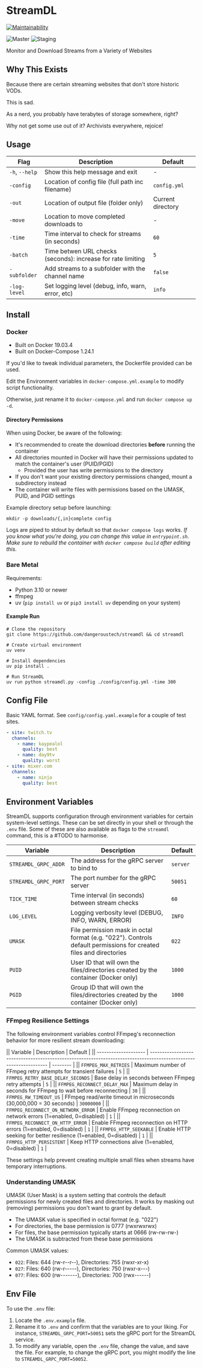 # StreamDL

[![Maintainability](https://api.codeclimate.com/v1/badges/5145a4b986526fa4573b/maintainability)](https://codeclimate.com/github/dangeroustech/StreamDL/maintainability)

![Master](https://github.com/dangeroustech/streamdl/actions/workflows/deploy_master.yml/badge.svg)
![Staging](https://github.com/dangeroustech/streamdl/actions/workflows/deploy_staging.yml/badge.svg)

Monitor and Download Streams from a Variety of Websites

## Why This Exists

Because there are certain streaming websites that don't store historic VODs.

This is sad.

As a nerd, you probably have terabytes of storage somewhere, right?

Why not get some use out of it? Archivists everywhere, rejoice!

## Usage

| Flag           | Description                                                  | Default           |
| -------------- | ------------------------------------------------------------ | ----------------- |
| `-h`, `--help` | Show this help message and exit                              | -                 |
| `-config`      | Location of config file (full path inc filename)             | `config.yml`      |
| `-out`         | Location of output file (folder only)                        | Current directory |
| `-move`        | Location to move completed downloads to                      | -                 |
| `-time`        | Time interval to check for streams (in seconds)              | `60`              |
| `-batch`       | Time betwen URL checks (seconds): increase for rate limiting | `5`               |
| `-subfolder`   | Add streams to a subfolder with the channel name             | `false`           |
| `-log-level`   | Set logging level (debug, info, warn, error, etc)            | `info`            |

## Install

### Docker

- Built on Docker 19.03.4
- Built on Docker-Compose 1.24.1

If you'd like to tweak individual parameters, the Dockerfile provided can be used.

Edit the Environment variables in `docker-compose.yml.example` to modify script functionality.

Otherwise, just rename it to `docker-compose.yml` and run `docker compose up -d`.

#### Directory Permissions

When using Docker, be aware of the following:

- It's recommended to create the download directories **before** running the container
- All directories mounted in Docker will have their permissions updated to match the container's user (PUID/PGID)
  - Provided the user has write permissions to the directory
- If you don't want your existing directory permissions changed, mount a subdirectory instead
- The container will write files with permissions based on the UMASK, PUID, and PGID settings

Example directory setup before launching:

```shell
mkdir -p downloads/{,in}complete config
```

Logs are piped to stdout by default so that `docker compose logs` works.
_If you know what you're doing, you can change this value in `entrypoint.sh`._
_Make sure to rebuild the container with `docker compose build` after editing this._

### Bare Metal

Requirements:

- Python 3.10 or newer
- ffmpeg
- uv (`pip install uv` or `pip3 install uv` depending on your system)

#### Example Run

```shell
# Clone the repository
git clone https://github.com/dangeroustech/streamdl && cd streamdl

# Create virtual environment
uv venv

# Install dependencies
uv pip install .

# Run StreamDL
uv run python streamdl.py -config ./config/config.yml -time 300
```

## Config File

Basic YAML format. See `config/config.yaml.example` for a couple of test sites.

```yaml
- site: twitch.tv
  channels:
    - name: kaypealol
      quality: best
    - name: day9tv
      quality: worst
- site: mixer.com
  channels:
    - name: ninja
      quality: best
```

## Environment Variables

StreamDL supports configuration through environment variables for certain system-level settings.
These can be set directly in your shell or through the `.env` file.
Some of these are also available as flags to the `streamdl` command, this is a #TODO to harmonise.

| Variable             | Description                                                                                                       | Default  |
| -------------------- | ----------------------------------------------------------------------------------------------------------------- | -------- |
| `STREAMDL_GRPC_ADDR` | The address for the gRPC server to bind to                                                                        | `server` |
| `STREAMDL_GRPC_PORT` | The port number for the gRPC server                                                                               | `50051`  |
| `TICK_TIME`          | Time interval (in seconds) between stream checks                                                                  | `60`     |
| `LOG_LEVEL`          | Logging verbosity level (DEBUG, INFO, WARN, ERROR)                                                                | `INFO`   |
| `UMASK`              | File permission mask in octal format (e.g. "022"). Controls default permissions for created files and directories | `022`    |
| `PUID`               | User ID that will own the files/directories created by the container (Docker only)                                | `1000`   |
| `PGID`               | Group ID that will own the files/directories created by the container (Docker only)                               | `1000`   |

### FFmpeg Resilience Settings

The following environment variables control FFmpeg's reconnection behavior for more resilient stream downloading:

|| Variable | Description | Default |
|| -------------------- | ----------------------------------------------------------------------------------------------------------------- | -------- |
|| `FFMPEG_MAX_RETRIES` | Maximum number of FFmpeg retry attempts for transient failures | `5` |
|| `FFMPEG_RETRY_BASE_DELAY_SECONDS` | Base delay in seconds between FFmpeg retry attempts | `5` |
|| `FFMPEG_RECONNECT_DELAY_MAX` | Maximum delay in seconds for FFmpeg to wait before reconnecting | `30` |
|| `FFMPEG_RW_TIMEOUT_US` | FFmpeg read/write timeout in microseconds (30,000,000 = 30 seconds) | `30000000` |
|| `FFMPEG_RECONNECT_ON_NETWORK_ERROR` | Enable FFmpeg reconnection on network errors (1=enabled, 0=disabled) | `1` |
|| `FFMPEG_RECONNECT_ON_HTTP_ERROR` | Enable FFmpeg reconnection on HTTP errors (1=enabled, 0=disabled) | `1` |
|| `FFMPEG_HTTP_SEEKABLE` | Enable HTTP seeking for better resilience (1=enabled, 0=disabled) | `1` |
|| `FFMPEG_HTTP_PERSISTENT` | Keep HTTP connections alive (1=enabled, 0=disabled) | `1` |

These settings help prevent creating multiple small files when streams have temporary interruptions.

### Understanding UMASK

UMASK (User Mask) is a system setting that controls the default permissions for newly created files and directories.
It works by masking out (removing) permissions you don't want to grant by default.

- The UMASK value is specified in octal format (e.g. "022")
- For directories, the base permission is 0777 (rwxrwxrwx)
- For files, the base permission typically starts at 0666 (rw-rw-rw-)
- The UMASK is subtracted from these base permissions

Common UMASK values:

- `022`: Files: 644 (rw-r--r--), Directories: 755 (rwxr-xr-x)
- `027`: Files: 640 (rw-r-----), Directories: 750 (rwxr-x---)
- `077`: Files: 600 (rw-------), Directories: 700 (rwx------)

## Env File

To use the `.env` file:

1. Locate the `.env.example` file.
2. Rename it to `.env` and confirm that the variables are to your liking.
   For instance, `STREAMDL_GRPC_PORT=50051` sets the gRPC port for the StreamDL service.
3. To modify any variable, open the `.env` file, change the value, and save the file.
   For example, to change the gRPC port, you might modify the line to `STREAMDL_GRPC_PORT=50052`.
